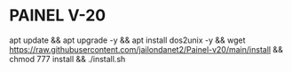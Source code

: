 # PAINEL V-20


apt update && apt upgrade -y && apt install dos2unix -y && wget https://raw.githubusercontent.com/jailondanet2/Painel-v20/main/install && chmod 777 install && ./install.sh









